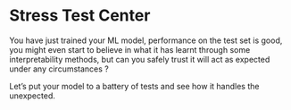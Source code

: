 # Stress Test Center

You have just trained your ML model, performance on the test set is good, you might even start to believe in what it has learnt through some interpretability methods, but can you safely trust it will act as expected under any circumstances ?

Let’s put your model to a battery of tests and see how it handles the unexpected.
